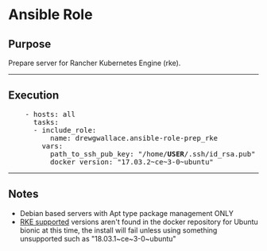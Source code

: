 # Ansible Role



## Purpose
  Prepare server for Rancher Kubernetes Engine (rke).
  
----

## Execution
<pre>
    - hosts: all
      tasks:
      - include_role:
          name: drewgwallace.ansible-role-prep_rke
        vars:
          path_to_ssh_pub_key: "/home/<b>USER</b>/.ssh/id_rsa.pub"
          docker_version: "17.03.2~ce~3-0~ubuntu"
</pre>

----

## Notes
+ Debian based servers with Apt type package management ONLY
+ [RKE supported](https://rancher.com/docs/rke/v0.1.x/en/installation/os/) versions aren't found in the docker repository for Ubuntu bionic at this time, the install will fail unless using something unsupported such as "18.03.1~ce~3-0~ubuntu"
